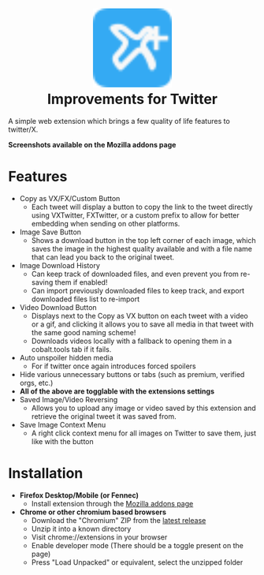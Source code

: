 <h1 align="center"><img src="https://github.com/usyless/twitter-improvements/blob/main/src/icons/icon.svg?raw=true" width="160" height="160"><br>Improvements for Twitter</h1>

A simple web extension which brings a few quality of life features to twitter/X.  

**Screenshots available on the Mozilla addons page**

# Features

- Copy as VX/FX/Custom Button
	- Each tweet will display a button to copy the link to the tweet directly using VXTwitter, FXTwitter, or a custom prefix to allow for better embedding when sending on other platforms.
- Image Save Button
	- Shows a download button in the top left corner of each image, which saves the image in the highest quality available and with a file name that can lead you back to the original tweet.
- Image Download History
	- Can keep track of downloaded files, and even prevent you from re-saving them if enabled!
	- Can import previously downloaded files to keep track, and export downloaded files list to re-import
- Video Download Button
	- Displays next to the Copy as VX button on each tweet with a video or a gif, and clicking it allows you to save all media in that tweet with the same good naming scheme!
    - Downloads videos locally with a fallback to opening them in a cobalt.tools tab if it fails.
- Auto unspoiler hidden media
	- For if twitter once again introduces forced spoilers
- Hide various unnecessary buttons or tabs (such as premium, verified orgs, etc.)
- **All of the above are togglable with the extensions settings**
- Saved Image/Video Reversing
	- Allows you to upload any image or video saved by this extension and retrieve the original tweet it was saved from.
- Save Image Context Menu
	- A right click context menu for all images on Twitter to save them, just like with the button

# Installation

- **Firefox Desktop/Mobile (or Fennec)**
	- Install extension through the [Mozilla addons page](https://addons.mozilla.org/en-GB/firefox/addon/improvements-for-twitter/)
- **Chrome or other chromium based browsers**
	- Download the "Chromium" ZIP from the [latest release](https://github.com/usyless/twitter-improvements/releases/latest)
	- Unzip it into a known directory
	- Visit chrome://extensions in your browser
	- Enable developer mode (There should be a toggle present on the page)
	- Press "Load Unpacked" or equivalent, select the unzipped folder
